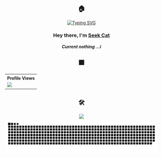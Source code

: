 <div align="center">
  
## 🏠
<p align="center">
<a href="https://discord.gg/ZHPXxnArga"><img src="https://readme-typing-svg.demolab.com?font=Fira+Code&pause=1000&color=4700F7&random=false&width=435&lines=Winning+Smile+On+TOP.;Friend+Seek+Cat.;Owner+Moroxi.;What+you+wana+then+join+Discord+with+me.;Me+chill+with+cafe.;All+love+Seek+Cat+because+its+fun..." alt="Typing SVG" /></a>

<h3 align="center">Hey there, I'm <a href="https://discord.gg/ZHPXxnArga">Seek Cat</a></h3>
<h5 align="center">Current nothing ...i</h5>
 
## ⬛

  <table>
    <tr>
      <th>Profile Views</th>
    </tr>
    <tr>
      <td>
         <a href="https://github.com/seekcat0"> <img src="https://komarev.com/ghpvc/?username=seekcat0&style=for-the-badge&color=purple"> </a>
      </td>
    </tr>
  </table>

## 🛠️

<div align="center">
    <img src="https://skillicons.dev/icons?i=vscode,github,discord,bots" />
</div>

<div align="center">
  <img alt="snake eating my contributions" src="https://raw.githubusercontent.com/salesp07/salesp07/output/github-contribution-grid-snake.svg" />
 </div>
